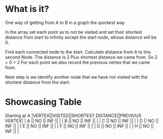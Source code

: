 # What is it?

One way of getting from A to B in a graph the quickest way

In the array set each point as to not be visited and set their shortest distance from start to infinity except the start node, whose distance will be 0.

Find each connected node to the start.
Calculate distance from A to this second Node. The distance is 2 Plus shortest distance we came from. So 2 + 0 = 2
For each point we also record the previous vertex that we came from.

Next step is we identify another node that we have not visited with the shortest distance from the start.
# Showcasing Table
Starting at A
|VERTEX||VISITED||SHORTEST DISTANCE||PREVIOUS VERTEX|
|  A   ||  NO   ||      INF        ||               |
|  B   ||  NO   ||      INF        ||               |
|  C   ||  NO   ||      INF        ||               |
|  D   ||  NO   ||      INF        ||               |
|  E   ||  NO   ||      INF        ||               |
|  F   ||  NO   ||      INF        ||               |
|  G   ||  NO   ||      INF        ||               |
|  H   ||  NO   ||      INF        ||               |
